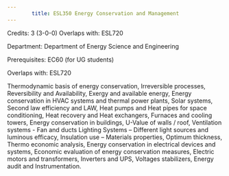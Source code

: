 ```yaml
---
        title: ESL350 Energy Conservation and Management
---
```

Credits: 3 (3-0-0) Overlaps with: ESL720

Department: Department of Energy Science and Engineering

Prerequisites: EC60 (for UG students)

Overlaps with: ESL720

Thermodynamic basis of energy conservation, Irreversible processes, Reversibility and Availability, Exergy and available energy, Energy conservation in HVAC systems and thermal power plants, Solar systems, Second law efficiency and LAW, Heat pumps and Heat pipes for space conditioning, Heat recovery and Heat exchangers, Furnaces and cooling towers, Energy conservation in buildings, U-Value of walls / roof, Ventilation systems - Fan and ducts Lighting Systems – Different light sources and luminous efficacy, Insulation use – Materials properties, Optimum thickness, Thermo economic analysis, Energy conservation in electrical devices and systems, Economic evaluation of energy conservation measures, Electric motors and transformers, Inverters and UPS, Voltages stabilizers, Energy audit and Instrumentation.